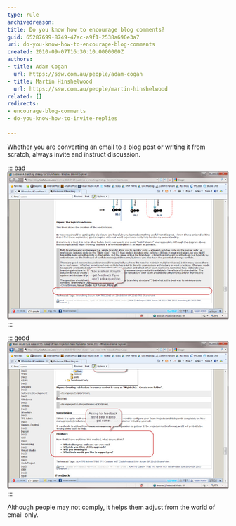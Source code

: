 ```yaml
---
type: rule
archivedreason: 
title: Do you know how to encourage blog comments?
guid: 65287699-8749-47ac-a9f1-2538a690e3a7
uri: do-you-know-how-to-encourage-blog-comments
created: 2010-09-07T16:30:10.0000000Z
authors:
- title: Adam Cogan
  url: https://ssw.com.au/people/adam-cogan
- title: Martin Hinshelwood
  url: https://ssw.com.au/people/martin-hinshelwood
related: []
redirects:
- encourage-blog-comments
- do-you-know-how-to-invite-replies

---
```


Whether you are converting an email to a blog post or writing it from scratch, always invite and instruct discussion.  

<!--endintro-->

::: bad  
![Figure: Bad example, there are no instructions here](RulesBloggingFeedbackBad.jpg)  
:::

::: good  
![Figure: Good example – Asking some questions at the end will solicit more feedback](RulesBloggingFeedbackGood.jpg)  
:::

Although people may not comply, it helps them adjust from the world of email only.
